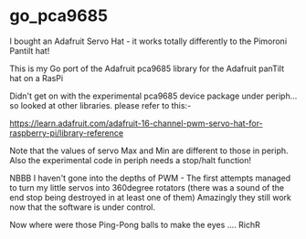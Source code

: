 # go_pca9685
I bought an Adafruit Servo Hat - it works totally differently to the Pimoroni Pantilt hat!

This is my Go port of the Adafruit pca9685 library for the Adafruit panTilt hat on a RasPi

Didn't get on with the experimental pca9685 device package under periph... so looked at other libraries.
please refer to this:-

https://learn.adafruit.com/adafruit-16-channel-pwm-servo-hat-for-raspberry-pi/library-reference

Note that the values of servo Max and Min are different to those in periph.
Also the experimental code in periph needs a stop/halt function!

NBBB I haven't gone into the depths of PWM - The first attempts managed to turn my little servos into 360degree rotators
(there was a sound of the end stop being destroyed in at least one of them)
Amazingly they still work now that the software is under control.

Now where were those Ping-Pong balls to make the eyes ....
RichR

